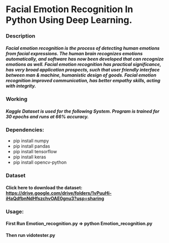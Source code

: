 # Facial Emotion Recognition In Python Using Deep Learning.
### Description
##### Facial emotion recognition is the process of detecting human emotions from facial expressions. The human brain recognizes emotions automatically, and software has now been developed that can recognize emotions as well. Facial emotion recognition has practical significance, has very broad application prospects, such that user friendly interface between man & machine, humanistic design of goods. Facial emotion recognition improved communication, has better empathy skills, acting with integrity.
### Working
##### Kaggle Dataset is used for the following System. Program is trained for 30 epochs and runs at 66% accuracy.
### Dependencies:
* pip install numpy
* pip install pandas
* pip install tensorflow
* pip install keras
* pip install opencv-python
### Dataset
#### Click here to download the dataset: https://drive.google.com/drive/folders/1vPuuHi-iHaQdfbnNdHfszchvOAE0gnu3?usp=sharing
### Usage:
#### First Run Emotion_recognition.py => python Emotion_recognition.py
#### Then run vidotester.py
